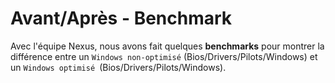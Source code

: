 # Avant/Après - Benchmark 
Avec l'équipe Nexus, nous avons fait quelques **benchmarks** pour montrer la différence entre un `Windows non-optimisé` (Bios/Drivers/Pilots/Windows) et un `Windows optimisé `(Bios/Drivers/Pilots/Windows).

